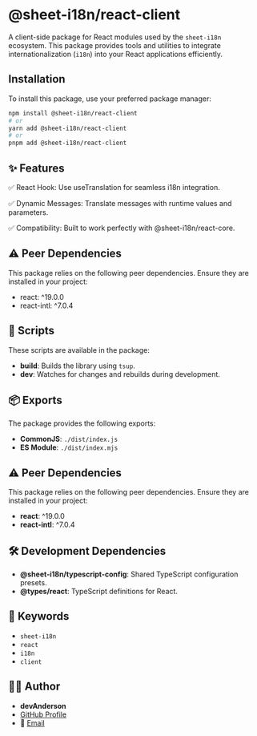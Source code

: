 # @sheet-i18n/react-client

A client-side package for React modules used by the `sheet-i18n` ecosystem. This package provides tools and utilities to integrate internationalization (`i18n`) into your React applications efficiently.

## Installation

To install this package, use your preferred package manager:

```bash
npm install @sheet-i18n/react-client
# or
yarn add @sheet-i18n/react-client
# or
pnpm add @sheet-i18n/react-client
```

## ✨ Features

✅ React Hook: Use useTranslation for seamless i18n integration.

✅ Dynamic Messages: Translate messages with runtime values and parameters.

✅ Compatibility: Built to work perfectly with @sheet-i18n/react-core.

## ⚠️ Peer Dependencies

This package relies on the following peer dependencies. Ensure they are installed in your project:

- react: ^19.0.0
- react-intl: ^7.0.4

## 📜 Scripts

These scripts are available in the package:

- **build**: Builds the library using `tsup`.
- **dev**: Watches for changes and rebuilds during development.

## 📦 Exports

The package provides the following exports:

- **CommonJS**: `./dist/index.js`
- **ES Module**: `./dist/index.mjs`

## ⚠️ Peer Dependencies

This package relies on the following peer dependencies. Ensure they are installed in your project:

- **react**: ^19.0.0
- **react-intl**: ^7.0.4

## 🛠️ Development Dependencies

- **@sheet-i18n/typescript-config**: Shared TypeScript configuration presets.
- **@types/react**: TypeScript definitions for React.

## 🔑 Keywords

- `sheet-i18n`
- `react`
- `i18n`
- `client`

## 👨‍💻 Author

- **devAnderson**
- [GitHub Profile](https://github.com/chltjdrhd777)
- 📧 [Email](mailto:chltjdrhd777@gmail.com)
